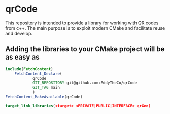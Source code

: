 # qrCode

This repository is intended to provide a library for working with QR codes from c++. The main purpose is to exploit modern CMake and facilitate reuse and develop.

## Adding the libraries to your CMake project will be as easy as

```CMake
include(FetchContent)
	FetchContent_Declare(
			qrCode
			GIT_REPOSITORY git@github.com:EddyTheCo/qrCode
			GIT_TAG main
			)
FetchContent_MakeAvailable(qrCode)

target_link_libraries(<target> <PRIVATE|PUBLIC|INTERFACE> qrGen)
```



